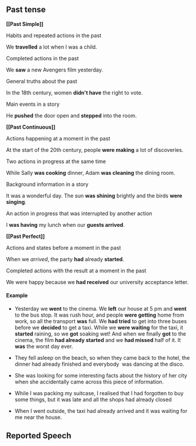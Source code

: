 ## Past tense

**[[Past Simple]]**

Habits and repeated actions in the past

We **travelled** a lot when I was a child.

Completed actions in the past

We **saw** a new Avengers film yesterday.

General truths about the past

In the 18th century, women **didn't have** the right to vote.

Main events in a story

He **pushed** the door open and **stepped** into the room.


**[[Past Continuous]]**

Actions happening at a moment in the past

At the start of the 20th century, people **were making** a lot of discoveries.

Two actions in progress at the same time

While Sally **was cooking** dinner, Adam **was cleaning** the dining room.

Background information in a story

It was a wonderful day. The sun **was shining** brightly and the birds **were singing**.

An action in progress that was interrupted by another action

I **was having** my lunch when our **guests arrived**.

 
**[[Past Perfect]]**

Actions and states before a moment in the past

When we _arrived_, the party **had** already **started**.

Completed actions with the result at a moment in the past

We were happy because we **had received** our university acceptance letter.

#### Example

 - Yesterday we **went** to the cinema. We **left** our house at 5 pm and **went** to the bus stop. It was rush hour, and people **were getting** home from work, so all the transport **was** full. We **had tried** to get into three buses before we **decided** to get a taxi. While we **were waiting** for the taxi, it **started** raining, so we **got** soaking wet! And when we finally **got** to the cinema, the film **had already started** and we **had missed** half of it. It **was** the worst day ever.

- They fell asleep on the beach, so when they came back to the hotel, the dinner had already finished and everybody  was dancing at the disco.
- She was looking for some interesting facts about the history of her city when she accidentally came across this piece of information.
- While I was packing my suitcase, I  realised that I  had forgotten  to buy some things, but it was late and all the shops  had already closed
- When I went outside, the taxi  had already arrived and it  was waiting for me near the house.

## Reported Speech

